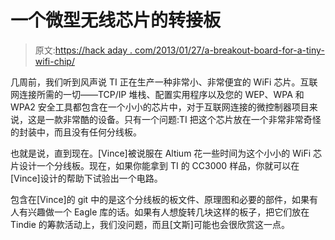 # 一个微型无线芯片的转接板

> 原文:[https://hack aday . com/2013/01/27/a-breakout-board-for-a-tiny-wifi-chip/](https://hackaday.com/2013/01/27/a-breakout-board-for-a-tiny-wifi-chip/)

几周前，我们听到风声说 TI 正在生产一种非常小、非常便宜的 WiFi 芯片。互联网连接所需的一切——TCP/IP 堆栈、配置实用程序以及您的 WEP、WPA 和 WPA2 安全工具都包含在一个小小的芯片中，对于互联网连接的微控制器项目来说，这是一款非常酷的设备。只有一个问题:TI 把这个芯片放在一个非常非常奇怪的封装中，而且没有任何分线板。

也就是说，直到现在。[Vince]被说服在 Altium 花一些时间为这个小小的 WiFi 芯片设计一个分线板。现在，如果你能拿到 TI 的 CC3000 样品，你就可以在[Vince]设计的帮助下试验出一个电路。

包含在[Vince]的 git 中的是这个分线板的板文件、原理图和必要的部件，如果有人有兴趣做一个 Eagle 库的话。如果有人想旋转几块这样的板子，把它们放在 Tindie 的筹款活动上，我们没问题，而且[文斯]可能也会很欣赏这一点。